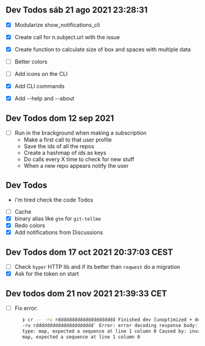 ## Dev Todos sáb 21 ago 2021 23:28:31

- [x] Modularize show_notifications_cli
- [x] Create call for n.subject.url with the issue
- [x] Create function to calculate size of box and spaces with multiple data

- [ ] Better colors
- [ ] Add icons on the CLI
- [x] Add CLI commands

- [x] Add --help and --about

## Dev Todos dom 12 sep 2021

- [ ] Run in the brackground when making a subscription
  - Make a first call to that user profile
  - Save the ids of all the repos
  - Create a hashmap of ids as keys
  - Do calls every X time to check for new stuff
  - When a new repo appears notify the user

## Dev Todos

- i'm tired check the code Todos
- [ ] Cache
- [x] binary alias like `gtm` for `git-tellme`
- [x] Redo colors
- [x] Add notifications from Discussions

## Dev Todos dom 17 oct 2021 20:37:03 CEST

- [ ] Check `hyper` HTTP lib and if its better than `reqwest` do a migration
- [x] Ask for the token on start

## Dev todos dom 21 nov 2021 21:39:33 CET

- [ ] Fix error:

```bash
      ❯ cr -- -ru rddddddddddddddddddddd Finished dev [unoptimized + debuginfo] target(s) in 0.04s Running `target/debug/gtm
      -ru rddddddddddddddddddddd` Error: error decoding response body: invalid
      type: map, expected a sequence at line 1 column 0 Caused by: invalid type:
      map, expected a sequence at line 1 column 0
```
